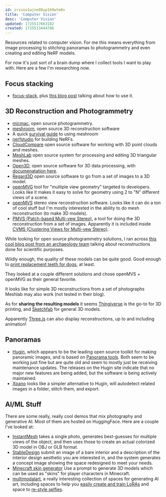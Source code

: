 ```yaml
---
id: zrzuso1wjne88yp1b9wtm8v
title: 'Computer Vision'
desc: 'Computer Vision'
updated: 1725517663182
created: 1725513444786
---
```


Resources related to computer vision. For me this means everything from image processing to stitching panoramas to photogrammetry and even creating and editing NeRF models. 

For now it's just sort of a brain dump where I collect tools I want to play with. Here are a few I'm researching now.

## Focus stacking

- [focus-stack](https://github.com/PetteriAimonen/focus-stack), plus [this blog post](https://peterfalkingham.com/2024/04/29/an-excellent-free-and-open-source-focus-stacking-solution/) talking about how to use it. 

## 3D Reconstruction and Photogrammetry

- [micmac](https://github.com/micmacIGN/micmac), open source photogrammetry.
- [meshroom](https://github.com/alicevision/Meshroom?tab=readme-ov-file), open source 3D reconstruction software
- A quick [survival guide](https://moviola.com/courses/meshroom-survival-guide/) to using meshroom
- [nerfstudio](https://docs.nerf.studio/) for building NeRFs.
- [CloudCompare](https://www.danielgm.net/cc/) open source software for working with 3D point clouds and meshes.
- [MeshLab](https://www.meshlab.net/) open source system for processing and editing 3D triangular meshes.
- [Open3D](https://www.open3d.org/), open source software for 3D data processing, with [documenatation here](https://www.open3d.org/docs/release/).
- [Regard3D](https://www.regard3d.org/index.php/documentation/tutorial) open source software to go from a set of images to a 3D model. 
- [openMVG](http://imagine.enpc.fr/~moulonp/openMVG/index.html) tool for "multiple view geometry" targeted to developers. Looks like it makes it easy to solve for geometry using 2 to "N" different views of a scene. 
- [openMVS](https://github.com/cdcseacave/openMVS) stereo view reconstruction software. Looks like it can do a ton of cool stuff but I'm mostly interested in the ability to do mesh reconstruction (to make 3D models).
- [PMVS (Patch-based Multi-vew Stereo)](https://www.di.ens.fr/pmvs/), a tool for doing the 3D reconstruction from a set of images. Apparently it is included inside [CVMS (Clustering Views for Multi-vew Stereo)](https://www.di.ens.fr/cmvs/).

While looking for open source photogrammetry solutions, I ran across [this cool blog post from an archaeology team](https://arc-team-open-research.blogspot.com/2016/12/comparing-7-photogrammetry-systems.html) talking about reconstructions done for scientific purposes. 

Wildly enough, the quality of these models can be quite good. Good enough to [print replacement teeth for dogs](https://www.dailymail.co.uk/sciencetech/article-3678651/Animal-avengers-rescue-Adorable-puppy-eat-3D-printed-tooth-replaces-one-broke-chewing.html), at least.

They looked at a couple different solutions and chose openMVS + openMVG as their general favorite.

It looks like for simple 3D reconstructions from a set of photographs Meshlab may also work (not tested in their blog).

As for **sharing the resulting models** it seems [Thingiverse](https://www.thingiverse.com/) is the go-to for 3D printing, and [Sketchfab](https://sketchfab.com) for general 3D models.  

Apparently [Three.js](https://threejs.org/examples/#webgl_animation_keyframes) can also display reconstructions, up to and including animation! 

## Panoramas

- [Hugin](https://hugin.sourceforge.io/), which appears to be the leading open source toolkit for making panoramic images, and is based on [Panorama tools](https://panotools.sourceforge.net/). Both seem to be working just fine but are quite old and seem to mostly just be receiving maintenance updates. The releases on the Hugin site indicate that no major new features are being added, but the software is being actively maintained.
- [Xpano](https://krupkat.github.io/xpano/) looks like a simpler alternative to Hugin, will autodetect related images in a folder, stitch them, and export.

## AI/ML Stuff

There are some really, really cool demos that mix photography and generative AI. Most of them are hosted on HuggingFace. Here are a couple I've looked at: 

- [InstantMesh](https://huggingface.co/spaces/TencentARC/InstantMesh) takes a single photo, generates best-guesses for multiple views of the object, and then uses those to create an actual colorized 3D model in OBJ or GLB format.
- [StableDesign](https://huggingface.co/spaces/MykolaL/StableDesign) submit an image of a bare interior and a description of the interior design aesthetic you are interested in, and the system generates a concept image showing the space redesigned to meet your needs.
- [Minecraft skin generator](https://huggingface.co/spaces/Nick088/Stable_Diffusion_Finetuned_Minecraft_Skin_Generator) Use a prompt to generate 3D models which can be used as "skins" for player characters in Minecraft.
- [multimodalart](https://huggingface.co/multimodalart), a really interesting collection of spaces for generating AI art, including spaces to help you [easily create and train LoRAs](https://huggingface.co/spaces/multimodalart/lora-ease) and space to [re-style selfies](https://huggingface.co/spaces/multimodalart/face-to-all).

